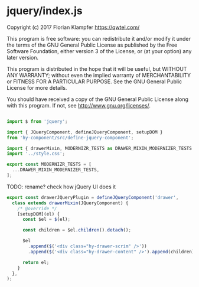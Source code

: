 # jquery/index.js
Copyright (c) 2017 Florian Klampfer <https://qwtel.com/>

This program is free software: you can redistribute it and/or modify
it under the terms of the GNU General Public License as published by
the Free Software Foundation, either version 3 of the License, or
(at your option) any later version.

This program is distributed in the hope that it will be useful,
but WITHOUT ANY WARRANTY; without even the implied warranty of
MERCHANTABILITY or FITNESS FOR A PARTICULAR PURPOSE.  See the
GNU General Public License for more details.

You should have received a copy of the GNU General Public License
along with this program.  If not, see <http://www.gnu.org/licenses/>.


```js

import $ from 'jquery';

import { JQueryComponent, defineJQueryComponent, setupDOM }
from 'hy-component/src/define-jquery-component';

import { drawerMixin, MODERNIZR_TESTS as DRAWER_MIXIN_MODERNIZER_TESTS } from '../mixin';
import '../style.css';

export const MODERNIZR_TESTS = [
  ...DRAWER_MIXIN_MODERNIZER_TESTS,
];
```

TODO: rename? check how jQuery UI does it


```js
export const drawerJQueryPlugin = defineJQueryComponent('drawer',
  class extends drawerMixin(JQueryComponent) {
    /* @override */
    [setupDOM](el) {
      const $el = $(el);

      const children = $el.children().detach();

      $el
        .append($('<div class="hy-drawer-scrim" />'))
        .append($('<div class="hy-drawer-content" />').append(children));

      return el;
    }
  },
);
```



